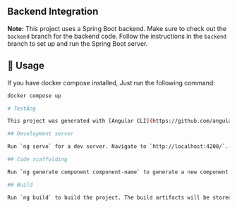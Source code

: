 ## Backend Integration

**Note:** This project uses a Spring Boot backend. Make sure to check out the `backend` branch for the backend code. Follow the instructions in the `backend` branch to set up and run the Spring Boot server.

## 🚀 Usage

If you have docker compose installed, Just run the following command:

```sh
docker compose up

# TestAng

This project was generated with [Angular CLI](https://github.com/angular/angular-cli) version 17.3.8.

## Development server

Run `ng serve` for a dev server. Navigate to `http://localhost:4200/`. The application will automatically reload if you change any of the source files.

## Code scaffolding

Run `ng generate component component-name` to generate a new component. You can also use `ng generate directive|pipe|service|class|guard|interface|enum|module`.

## Build

Run `ng build` to build the project. The build artifacts will be stored in the `dist/` directory.



